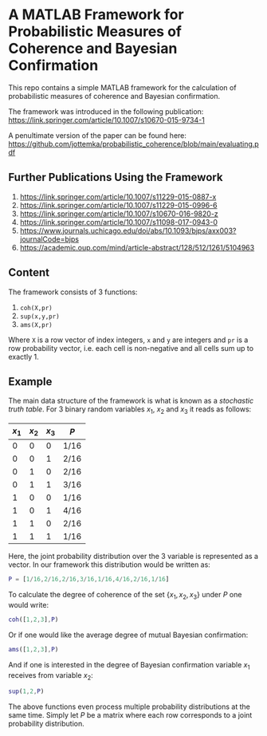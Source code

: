 # A MATLAB Framework for Probabilistic Measures of Coherence and Bayesian Confirmation

This repo contains a simple MATLAB framework for the calculation of probabilistic measures of coherence and Bayesian confirmation. 

The framework was introduced in the following publication: https://link.springer.com/article/10.1007/s10670-015-9734-1

A penultimate version of the paper can be found here: https://github.com/jottemka/probabilistic_coherence/blob/main/evaluating.pdf

## Further Publications Using the Framework

1. https://link.springer.com/article/10.1007/s11229-015-0887-x
1. https://link.springer.com/article/10.1007/s11229-015-0996-6
1. https://link.springer.com/article/10.1007/s10670-016-9820-z
1. https://link.springer.com/article/10.1007/s11098-017-0943-0
1. https://www.journals.uchicago.edu/doi/abs/10.1093/bjps/axx003?journalCode=bjps
1. https://academic.oup.com/mind/article-abstract/128/512/1261/5104963

## Content

The framework consists of 3 functions:

1. `coh(X,pr)`
2. `sup(x,y,pr)`
3. `ams(X,pr)`

Where `X` is a row vector of index integers, `x` and `y` are integers and `pr` is a row probability vector, i.e. each cell is non-negative and all cells sum up to exactly 1.

## Example

The main data structure of the framework is what is known as a *stochastic truth table*. For 3 binary random variables $x_1$, $x_2$ and $x_3$ it reads as follows:

| $x_1$    | $x_2$ | $x_3$    | $P$          |
|----------|-------|----------|--------------|
| 0        | 0     | 0        | $1/16$        |
| 0        | 0     | 1        | $2/16$        |
| 0        | 1     | 0        | $2/16$        |
| 0        | 1     | 1        | $3/16$        |
| 1        | 0     | 0        | $1/16$        |
| 1        | 0     | 1        | $4/16$        |
| 1        | 1     | 0        | $2/16$        |
| 1        | 1     | 1        | $1/16$        |

Here, the joint probability distribution over the 3 variable is represented as a vector. In our framework this distribution would be written as:

```MATLAB
P = [1/16,2/16,2/16,3/16,1/16,4/16,2/16,1/16]
```

To calculate the degree of coherence of the set $\{x_1,x_2,x_3\}$ under $P$ one would write:

```MATLAB
coh([1,2,3],P)
```

Or if one would like the average degree of mutual Bayesian confirmation:

```MATLAB
ams([1,2,3],P)
```

And if one is interested in the degree of Bayesian confirmation variable $x_1$ receives from variable $x_2$:

```MATLAB
sup(1,2,P)
```

The above functions even process multiple probability distributions at the same time. Simply let $P$ be a matrix where each row corresponds to a joint probability distribution.
